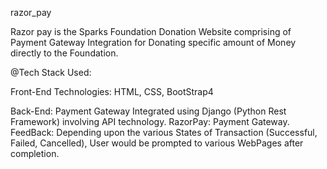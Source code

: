 razor_pay

Razor pay is the Sparks Foundation Donation Website comprising of Payment Gateway Integration for Donating specific amount of Money directly to the Foundation.

@Tech Stack Used:

Front-End Technologies: HTML, CSS, BootStrap4

Back-End: Payment Gateway Integrated using Django (Python Rest Framework) involving API technology. RazorPay: Payment Gateway. FeedBack: Depending upon the various States of Transaction (Successful, Failed, Cancelled), User would be prompted to various WebPages after completion. 
